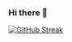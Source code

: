 ### Hi there 👋
[![GitHub Streak](https://streak-stats.demolab.com?user=fastwalkergy&theme=dark&hide_border=%E5%81%87&locale=zh_Hans&card_width=500&type=png)](https://git.io/streak-stats)
<!--
**fastwalkergy/fastwalkergy** is a ✨ _special_ ✨ repository because its `README.md` (this file) appears on your GitHub profile.

Here are some ideas to get you started:

- 🔭 I’m currently working on ...
- 🌱 I’m currently learning ...
- 👯 I’m looking to collaborate on ...
- 🤔 I’m looking for help with ...
- 💬 Ask me about ...
- 📫 How to reach me: ...
- 😄 Pronouns: ...
- ⚡ Fun fact: ...
-->
